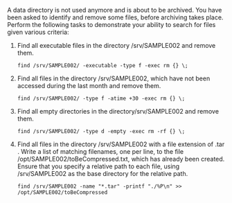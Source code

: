 A data directory is not used anymore and is about to be archived. You have been asked to identify and remove some files, before archiving takes place.
Perform the following tasks to demonstrate your ability to search for files given various criteria: 

1. Find all executable files in the directory /srv/SAMPLE002​ and remove them.
    ```
    find /srv/SAMPLE002/ -executable -type f -exec rm {} \;
    ```
2. Find all files in the directory ​/srv/SAMPLE002​, which have not been accessed during the last month and remove them.
    ```
    find /srv/SAMPLE002/ -type f -atime +30 -exec rm {} \;
    ```
3. Find all empty directories in the directory/srv/SAMPLE002​ and remove them. 
    ```
    find /srv/SAMPLE002/ -type d -empty -exec rm -rf {} \;
    ```
4. Find all files in the directory ​/srv/SAMPLE002​ with a file extension of ​.tar​. Write a list of matching filenames, one per line, to the file /opt/SAMPLE002/toBeCompressed.txt​, which has already been created. Ensure that you specify a relative path to each file, using ​/srv/SAMPLE002​ as the base directory for the relative path.
    ```
    find /srv/SAMPLE002 -name "*.tar" -printf "./%P\n" >> /opt/SAMPLE002/toBeCompressed
    ```